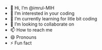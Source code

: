 - 👋 Hi, I’m @imrul-MIH
- 👀 I’m interested in your coding
- 🌱 I’m currently learning for litle bit coding
- 💞️ I’m looking to collaborate on 
- 📫 How to reach me 
- 😄 Pronouns 
- ⚡ Fun fact

<!---
imrul-MIH/imrul-MIH is a ✨ special ✨ repository because its `README.md` (this file) appears on your GitHub profile.
You can click the Preview link to take a look at your changes.
--->

